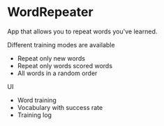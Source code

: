 # WordRepeater

App that allows you to repeat words you've learned.

Different training modes are available
- Repeat only new words
- Repeat only words scored words
- All words in a random order

UI
- Word training
- Vocabulary with success rate
- Training log

